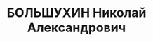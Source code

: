 ---
title: БОЛЬШУХИН Николай Александрович
description: 'Род. в 1890, Свердловская обл., Ревдинский р-н, Ревдинский завод, русский.
  Проживал: г. Свердловск. Трамвайное управление, нач.службы пути

  Арестован 22.08.1937. Приговор: 13.01.1938 – ВМН. Расстрелян 13.01.1938'
---
